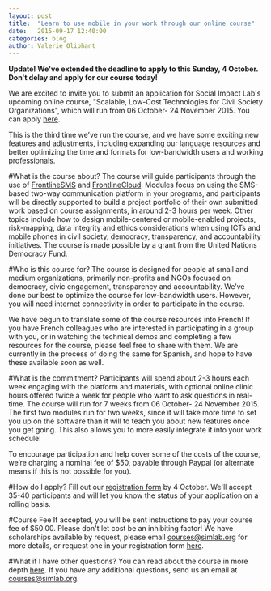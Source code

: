 ```yaml
---
layout: post
title:  "Learn to use mobile in your work through our online course"
date:   2015-09-17 12:40:00
categories: blog
author: Valerie Oliphant
---
```

**Update! We've extended the deadline to apply to this Sunday, 4 October. Don't delay and apply for our course today!**

We are excited to invite you to submit an application for Social Impact Lab's upcoming online course, "Scalable, Low-Cost Technologies for Civil Society Organizations", which will run from 06 October- 24 November 2015. You can apply [here](http://courses.simlab.org/sign-up/).

This is the third time we’ve run the course, and we have some exciting new features and adjustments, including expanding our language resources and better optimizing the time and formats for low-bandwidth users and working professionals.

#What is the course about?
The course will guide participants through the use of [FrontlineSMS](http://www.frontlinesms.com/technologies/frontlinesms-overview/) and [FrontlineCloud](http://www.frontlinesms.com/technologies/frontlinecloud-overview/).  Modules focus on using the SMS-based two-way communication platform in your programs, and participants will be directly supported to build a project portfolio of their own submitted work based on course assignments, in around 2-3 hours per week. Other topics include how to design mobile-centered or mobile-enabled projects, risk-mapping, data integrity and ethics considerations when using ICTs and mobile phones in civil society, democracy, transparency, and accountability initiatives. The course is made possible by a grant from the United Nations Democracy Fund.

#Who is this course for?
The course is designed for people at small and medium organizations, primarily non-profits and NGOs focused on democracy, civic engagement, transparency and accountability. We’ve done our best to optimize the course for low-bandwidth users. However, you will need internet connectivity in order to participate in the course.

We have begun to translate some of the course resources into French! If you have French colleagues who are interested in participating in a group with you, or in watching the technical demos and completing a few resources for the course, please feel free to share with them. We are currently in the process of doing the same for Spanish, and hope to have these available soon as well.

#What is the commitment?
Participants will spend about 2-3 hours each week engaging with the platform and materials, with optional online clinic hours offered twice a week for people who want to ask questions in real-time. The course will run for 7 weeks from 06 October- 24 November 2015. The first two modules run for two weeks, since it will take more time to set you up on the software than it will to teach you about new features once you get going. This also allows you to more easily integrate it into your work schedule!

To encourage participation and help cover some of the costs of the course, we’re charging a nominal fee of $50, payable through Paypal (or alternate means if this is not possible for you).

#How do I apply?
Fill out our [registration form](http://courses.frontlinesms.com/sign-up/) by 4 October. We'll accept 35-40 participants and will let you know the status of your application on a rolling basis.

#Course Fee
If accepted, you will be sent instructions to pay your course fee of $50.00.  Please don't let cost be an inhibiting factor! We have scholarships available by request, please email [courses@simlab.org](mailto:courses@simlab.org) for more details, or request one in your registration form [here](http://courses.frontlinesms.com/sign-up/).

#What if I have other questions?
You can read about the course in more depth [here](http://courses.simlab.org/how-it-works/). If you have any additional questions, send us an email at [courses@simlab.org](mailto:courses@simlab.org).
